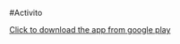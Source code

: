 #Activito

[Click to download the app from google play](https://play.google.com/store/apps/details?id=surk.inc.activito)
